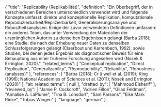{
    "title": "Replicability (Replikabilität)",
    "definition": "Ein Oberbegriff, der in verschiedenen Bereichen unterschiedlich verwendet wird und folgende Konzepte umfasst: direkte und konzeptionelle Replikation, komputationale Reproduzierbarkeit/Replizierbarkeit, Generalisierungsanalyse und Robustheitsanalysen. Einige der zuvor verwendeten Definitionen umfassen: ein anderes Team, das unter Verwendung der Materialien der ursprünglichen Autor:in zu denselben Ergebnissen gelangt (Barba 2018); eine Studie, die nach der Erhebung neuer Daten zu denselben Schlussfolgerungen gelangt (Claerbout und Karrenbach, 1992); sowie Studien, bei denen jedes Ergebnis als diagnostischer Beweis für eine Behauptung aus einer früheren Forschung angesehen wird (Nosek & Errington, 2020).",
    "related_terms": [
        "Conceptual replication",
        "Direct Replication",
        "Generalizability",
        "Reproducibility",
        "Reliability",
        "Robustness (analyses)"
    ],
    "references": [
        "Barba (2018); Cr ü well et al. (2019); King (1996); National Academies of Sciences et al. (2011); Nosek and Errington (2020)"
    ],
    "alt_related_terms": [
        null
    ],
    "drafted_by": [
        "Mahmoud Elsherif"
    ],
    "reviewed_by": [
        "Jamie P. Cockcroft",
        "Adrien Fillon",
        "Gilad Feldman",
        "Annalise A. LaPlume",
        "Tina B. Lonsdorf",
        "Sam Parsons",
        "Eike Mark Rinke",
        "Tobias Wingen"
    ],
    "language": "german"
}